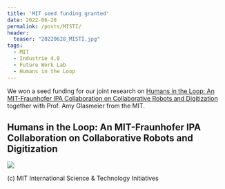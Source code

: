 ```yaml
---
title: 'MIT seed funding granted'
date: 2022-06-28
permalink: /posts/MISTI/
header:
  teaser: "20220628_MISTI.jpg"
tags:
  - MIT
  - Industrie 4.0
  - Future Work Lab
  - Humans in the Loop
---
```


We won a seed funding for our joint research on [Humans in the Loop: An MIT-Fraunhofer IPA Collaboration on Collaborative Robots and Digitization](https://misti.mit.edu/faculty-funds/past-seed-fund-winners) together with Prof. Amy Glasmeier from the MIT.

Humans in the Loop: An MIT-Fraunhofer IPA Collaboration on Collaborative Robots and Digitization
------
![](https://smsiscum.github.io/images/20220628_MISTI.jpg)

(c) MIT International Science & Technology Initiatives
